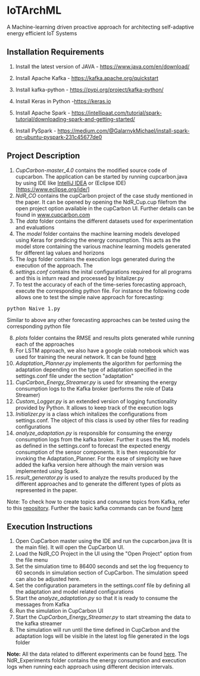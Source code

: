 # IoTArchML
A Machine-learning driven proactive approach for architecting self-adaptive energy efficient IoT Systems

## Installation Requirements

1. Install the latest version of JAVA - https://www.java.com/en/download/

1. Install Apache Kafka  - https://kafka.apache.org/quickstart

2. Install kafka-python - https://pypi.org/project/kafka-python/

3. Install Keras in Python -https://keras.io

4. Install Apache Spark - https://intellipaat.com/tutorial/spark-tutorial/downloading-spark-and-getting-started/

5. Install PySpark - https://medium.com/@GalarnykMichael/install-spark-on-ubuntu-pyspark-231c45677de0


## Project Description

1. *CupCarbon-master_4.0* contains the modified source code of cupcarbon. The application can be started by running cupcarbon.java by using IDE like [IntelliJ IDEA](https://www.jetbrains.com/idea/) or (Eclipse IDE)[https://www.eclipse.org/ide/]
2. *NdR_CO* contains the cupCarbon project of the case study mentioned in the paper. It can be opened by opening the NdR_Cup.cup filefrom the open project option available in the cupCarbon UI. Further details can be found in www.cupcarbon.com
4. The *data* folder contains the different datasets used for experimentation and evaluations
5. The *model* folder contains the machine learning models developed using Keras for predicing the energy consumption. This acts as the model store containing the various machine learning models generated for different lag values and horizons
6. The *logs* folder contains the execution logs generated during the execution of the approach. The 
6. *settings.conf* contains the inital configurations required for all programs and this is inturn read and processed by Initalizer.py
7. To test the accuracy of each of the time-series forecasting approach, execute the corresponding python file. For instance the following code allows one to test the simple naive approach for forecasting:
<pre>
python Naive_1.py
</pre>
Similar to above any other forecasting approaches can be tested using the corresponding python file

8. *plots* folder contains the RMSE and results plots generated while running each of the approaches
9. For LSTM approach, we also have a google colab notebook which was used for training the neural network. It can be found [here](https://colab.research.google.com/drive/1BS3f-bsqKE9jPpxsFvHb5Q66XZ69H5p_?usp=sharing)
10. *Adaptation_Planner.py* implements the algorithm for performing the adaptation depending on the type of adaptation specified in the settings.conf file under the section "adaptation"
11. *CupCarbon_Energy_Streamer.py* is used for streaming the energy consumption logs to the Kafka broker (performs the role of Data Streamer)
12. *Custom_Logger.py* is an extended version of logging functionality provided by Python. It allows to keep track of the execution logs
13. *Initializer.py* is a class which initalizes the configurations from settings.conf. The object of this class is used by other files for reading configurations
14. *analyze_adaptation.py* is responsible for consuming the energy consumption logs from the kafka broker. Further it uses the ML models as defined in the settings.conf to forecast the expected energy consumption of the sensor components. It is then responsible for invoking the Adaptation_Planner. For the ease of simplicity we have added the kafka version here although the main version was implemented using Spark.
15. *result_generator.py* is used to analyze the results produced by the different approaches and to generate the different types of plots as represented in the paper.

Note: To check how to create topics and conusme topics from Kafka, refer to this [repository](https://github.com/karthikv1392/SoftwareArchitecture). Further the basic kafka commands can be found [here](https://github.com/karthikv1392/IoTArchML/blob/master/kafka_commands.md)


## Execution Instructions 

1. Open CupCarbon master using the IDE and run the cupcarbon.java (It is the main file). It will open the CupCarbon UI. 
2. Load the NdR_CO Project in the UI using the "Open Project" option from the file menu
3. Set the simulation time to 86400 seconds and set the log frequency to 60 seconds in simulation section of CupCarbon. The simulation speed can also be adjusted here.
4. Set the configuration parameters in the settings.conf file by defining all the adaptation and model related configurations
5. Start the *analyze_adaptation.py* so that it is ready to consume the messages from Kafka
6. Run the simulation in CupCarbon UI
7. Start the *CupCarbon_Energy_Streamer.py* to start streaming the data to the kafka streamer
8. The simulation will run until the time defined in CupCarbon and the adaptation logs will be visible in the latest log file generated in the logs folder

**Note:** All the data related to different experiments can be found [here](https://drive.google.com/drive/folders/1B4VCJ0sIUsCNi8dwa5FJC2yvmMCsEH-5?usp=sharing). The NdR_Experiments folder contains the energy consumption and execution logs when running each approach using different decision intervals.
